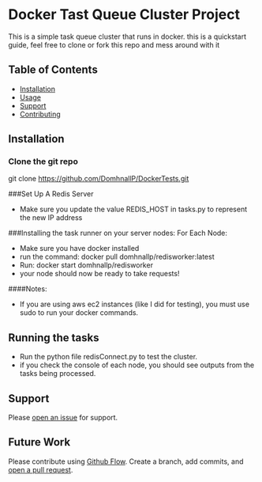 # Docker Tast Queue Cluster Project

This is a simple task queue cluster that runs in docker. this is a quickstart guide, feel free to clone or fork this repo and mess around with it

## Table of Contents

- [Installation](#installation)
- [Usage](#running)
- [Support](#support)
- [Contributing](#future)

## Installation

### Clone the git repo
git clone https://github.com/DomhnallP/DockerTests.git

###Set Up A Redis Server
 -  Make sure you update the value REDIS_HOST in tasks.py to represent the new IP address

###Installing the task runner on your server nodes:
For Each Node: 
 -  Make sure you have docker installed
 -  run the command: docker pull domhnallp/redisworker:latest
 -  Run: docker start domhnallp/redisworker
 -  your node should now be ready to take requests!

####Notes: 
 -  If you are using aws ec2 instances (like I did for testing), you must use sudo to run your docker commands.  

## Running the tasks
 -  Run the python file redisConnect.py to test the cluster.
 -  if you check the console of each node, you should see outputs from the tasks being processed.

## Support

Please [open an issue](https://github.com/DomhnallP/DockerTests/issues/new) for support.

## Future Work

Please contribute using [Github Flow](https://guides.github.com/introduction/flow/). Create a branch, add commits, and [open a pull request](https://github.com/fraction/readme-boilerplate/compare/).